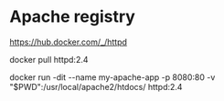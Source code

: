 # Apache registry
https://hub.docker.com/_/httpd

docker pull httpd:2.4

docker run -dit --name my-apache-app -p 8080:80 -v "$PWD":/usr/local/apache2/htdocs/ httpd:2.4